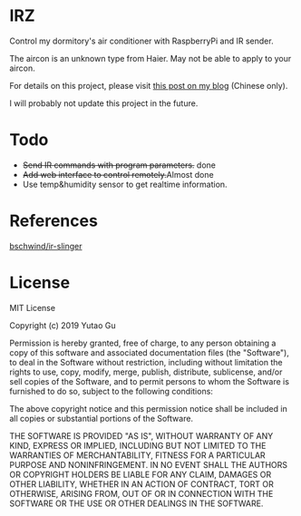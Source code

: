 # IRZ
Control my dormitory's air conditioner with RaspberryPi and IR sender.

The aircon is an unknown type from Haier. May not be able to apply to your aircon.

For details on this project, please visit [this post on my blog](https://www.lonelyion.com/2019/control-aircon-with-web-and-raspberrypi/) (Chinese only).

I will probably not update this project in the future.

# Todo
+ <del>Send IR commands with program parameters.</del> done
+ <del>Add web interface to control remotely.</del>Almost done
+ Use temp&humidity sensor to get realtime information.

# References
[bschwind/ir-slinger](https://github.com/bschwind/ir-slinger/)

# License
MIT License

Copyright (c) 2019 Yutao Gu

Permission is hereby granted, free of charge, to any person obtaining a copy
of this software and associated documentation files (the "Software"), to deal
in the Software without restriction, including without limitation the rights
to use, copy, modify, merge, publish, distribute, sublicense, and/or sell
copies of the Software, and to permit persons to whom the Software is
furnished to do so, subject to the following conditions:

The above copyright notice and this permission notice shall be included in all
copies or substantial portions of the Software.

THE SOFTWARE IS PROVIDED "AS IS", WITHOUT WARRANTY OF ANY KIND, EXPRESS OR
IMPLIED, INCLUDING BUT NOT LIMITED TO THE WARRANTIES OF MERCHANTABILITY,
FITNESS FOR A PARTICULAR PURPOSE AND NONINFRINGEMENT. IN NO EVENT SHALL THE
AUTHORS OR COPYRIGHT HOLDERS BE LIABLE FOR ANY CLAIM, DAMAGES OR OTHER
LIABILITY, WHETHER IN AN ACTION OF CONTRACT, TORT OR OTHERWISE, ARISING FROM,
OUT OF OR IN CONNECTION WITH THE SOFTWARE OR THE USE OR OTHER DEALINGS IN THE
SOFTWARE.
